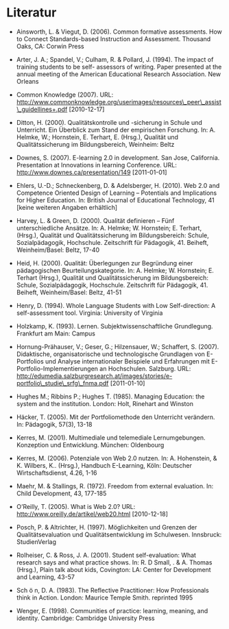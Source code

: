 # Literatur

- Ainsworth, L. &amp; Viegut, D. (2006). Common formative assessments. How to Connect Standards-based Instruction and Assessment. Thousand Oaks, CA: Corwin Press

- Arter, J. A.; Spandel, V.; Culham, R. &amp; Pollard, J. (1994). The impact of training students to be self- assessors of writing. Paper presented at the annual meeting of the American Educational Research Association. New Orleans

- Common Knowledge (2007). URL: http://www.commonknowledge.org/userimages/resources\_peer\_assist\_guidellines+.pdf \[2010-12-17]

- Ditton, H. (2000). Qualitätskontrolle und -sicherung in Schule und Unterricht. Ein Überblick zum Stand der empirischen Forschung. In: A. Helmke, W.; Hornstein, E. Terhart, E. (Hrsg.), Qualität und Qualitätssicherung im Bildungsbereich, Weinheim: Beltz

- Downes, S. (2007). E-learning 2.0 in development. San Jose, California. Presentation at Innovations in learning Conference. URL: http://www.downes.ca/presentation/149 \[2011-01-01]

- Ehlers, U.-D.; Schneckenberg, D. &amp; Adelsberger, H. (2010). Web 2.0 and Competence Oriented Design of Learning – Potentials and Implications for Higher Education. In: British Journal of Educational Technology, 41 \[keine weiteren Angaben erhältlich]

- Harvey, L. &amp; Green, D. (2000). Qualität definieren – Fünf unterschiedliche Ansätze. In: A. Helmke; W. Hornstein; E. Terhart, (Hrsg.), Qualität und Qualitätssicherung im Bildungsbereich: Schule, Sozialpädagogik, Hochschule. Zeitschrift für Pädagogik, 41. Beiheft, Weinheim/Basel: Beltz, 17-40

- Heid, H. (2000). Qualität: Überlegungen zur Begründung einer pädagogischen Beurteilungskategorie. In: A. Helmke; W. Hornstein; E. Terhart (Hrsg.), Qualität und Qualitätssicherung im Bildungsbereich: Schule, Sozialpädagogik, Hochschule. Zeitschrift für Pädagogik, 41. Beiheft, Weinheim/Basel: Beltz, 41-51

- Henry, D. (1994). Whole Language Students with Low Self-direction: A self-assessment tool. Virginia: University of Virginia

- Holzkamp, K. (1993). Lernen. Subjektwissenschaftliche Grundlegung. Frankfurt am Main: Campus

- Hornung-Prähauser, V.; Geser, G.; Hilzensauer, W.; Schaffert, S. (2007). Didaktische, organisatorische und technologische Grundlagen von E-Portfolios und Analyse internationaler Beispiele und Erfahrungen mit E-Portfolio-Implementierungen an Hochschulen. Salzburg. URL: http://edumedia.salzburgresearch.at/images/stories/e-portfolio\_studie\_srfg\_fnma.pdf \[2011-01-10]

- Hughes M.; Ribbins P.; Hughes T. (1985). Managing Education: the system and the institution. London: Holt, Rinehart and Winston

- Häcker, T. (2005). Mit der Portfoliomethode den Unterricht verändern. In: Pädagogik, 57(3), 13-18

- Kerres, M. (2001). Multimediale und telemediale Lernumgebungen. Konzeption und Entwicklung. München: Oldenbourg

- Kerres, M. (2006). Potenziale von Web 2.0 nutzen. In: A. Hohenstein, &amp; K. Wilbers, K.. (Hrsg.), Handbuch E-Learning, Köln: Deutscher Wirtschaftsdienst, 4.26, 1-16

- Maehr, M. &amp; Stallings, R. (1972). Freedom from external evaluation. In: Child Development, 43, 177-185

- O’Reilly, T. (2005). What is Web 2.0? URL: http://www.oreilly.de/artikel/web20.html \[2010-12-18]

- Posch, P. &amp; Altrichter, H. (1997). Möglichkeiten und Grenzen der Qualitätsevaluation und Qualitätsentwicklung im Schulwesen. Innsbruck: StudienVerlag

- Rolheiser, C. &amp; Ross, J. A. (2001). Student self-evaluation: What research says and what practice shows. In: R. D Small, . &amp; A. Thomas (Hrsg.), Plain talk about kids, Covington: LA: Center for Development and Learning, 43-57

- Sch ö n, D. A. (1983). The Reflective Practitioner: How Professionals think in Action. London: Maurice Temple Smith. reprinted 1995

- Wenger, E. (1998). Communities of practice: learning, meaning, and identity. Cambridge: Cambridge University Press
